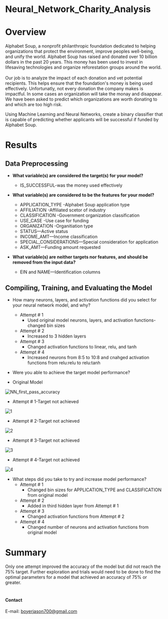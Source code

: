 # Neural_Network_Charity_Analysis

# Overview
Alphabet Soup, a nonprofit philanthropic foundation dedicated to helping organizations that protect the environment, improve peoples well-being, and unify the world.  Alphabet Soup has raised and donated over 10 billion dollars in the past 20 years.  This money has been used to invest in lifesaving technologies and organize reforestation groups around the world.  
<br>
Our job is to analyze the impact of each donation and vet potential recipients.  This helps ensure that the foundation's money is being used effectively.  Unfortunatly, not every donation the company makes is impactful.  In some cases an organization will take the monay and disappear.  We have been asked to predict which organizations are worth donating to and which are too high risk. 
<br>

Using Machine Learning and Neural Networks, create a binary classifier that is capable of predicting whether applicants will be successful if funded by Alphabet Soup.

# Results

## Data Preprocessing
- **What variable(s) are considered the target(s) for your model?**
    - IS_SUCCESSFUL-was the money used effectively 
    
- **What variable(s) are considered to be the features for your model?**
    - APPLICATION_TYPE -Alphabet Soup application type
    - AFFILIATION -Affiliated scetor of industry
    - CLASSIFICATION -Government organization classification
    - USE_CASE -Use case for funding
    - ORGANIZATION -Organitiation type
    - STATUS—Active status
    - INCOME_AMT—Income classification
    - SPECIAL_CONSIDERATIONS—Special consideration for application
    - ASK_AMT—Funding amount requested
    
- **What variable(s) are neither targets nor features, and should be removed from the input data?**
    - EIN and NAME—Identification columns
    

## Compiling, Training, and Evaluating the Model
- How many neurons, layers, and activation functions did you select for your neural network model, and why?
    - Attempt # 1
        - Used original model neurons, layers, and activation functions-changed bin sizes
    - Attempt # 2
        - Increased to 3 hidden layers
    - Attempt # 3
        - Changed activation functions to linear, relu, and tanh
    - Attempt # 4
        - Increased neurons from 8:5 to 10:8 and cnahged activation functions from relu:relu to relu:tanh
    
- Were you able to achieve the target model performance?

- Original Model

![NN_first_pass_accuracy](https://user-images.githubusercontent.com/74840026/139603908-bdde0b32-4310-40da-9a1f-20242c190a65.PNG)
<br>

- Attempt # 1-Target not achieved
        
![1](https://user-images.githubusercontent.com/74840026/139603796-8f4a45a1-6c40-4b6f-ab61-8833faa1ab79.PNG)
<br>

- Attempt # 2-Target not achieved

![2](https://user-images.githubusercontent.com/74840026/139603799-fa4f9d33-0612-4c10-be8d-2f2a99fb144a.PNG)
<br>

- Attempt # 3-Target not achieved
      
![3](https://user-images.githubusercontent.com/74840026/139603803-3d9157c6-54c0-461c-8d04-a210b219d48a.PNG)
<br>

- Attempt # 4-Target not achieved
       
![4](https://user-images.githubusercontent.com/74840026/139603804-db9b2e3c-a995-4ef7-89a0-5fb155375d3e.PNG)
<br>

- What steps did you take to try and increase model performance?
    - Attempt # 1
        - Changed bin sizes for APPLICATION_TYPE and CLASSIFICATION from original model
    - Attempt # 2
        - Added in third hidden layer from Attempt # 1
    - Attempt # 3
        - Changed activation functions from Attempt # 2
    - Attempt # 4
        - Changed number of neurons and activation functions from original model

# Summary
Only one attempt improved the accuracy of the model but did not reach the 75% target.  Further exploration and trials would need to be done to find the optimal parameters for a model that achieved an accuracy of 75% or greater.

# 
#### Contact
E-mail: boyerjason700@gmail.com
